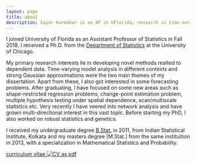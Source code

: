```yaml
---
layout: page
title: about
description: Sayar Karmakar is an AP in UFlorida; research in time-series analysis
---
```


I joined University of Florida as an Assistant Professor of Statistics in Fall 2018. I received a Ph.D. from the
[Department of Statistics](http://www.galton.uchicago.edu)
at the University of Chicago. 

My primary research interests lie in developing novel methods realted to dependent data. Time-varying model analysis in different contexts and strong Gaussian approximations were the two main themes of my dissertation. Apart from these, I also got interested in some forecasting problems. After graduating, I have focused on some new areas such as shape-restricted regression problems, change-point estimation problem, multiple hypothesis testing under spatial dependence, scan/multiscale statistics etc. Very recently I have veered into network analysis and have grown multi-directional interest in this vast topic. Before starting my PhD, I also worked on robust statistics and genetics. 

I received my undergraduate degree [B.Stat.](http://www.isical.ac.in/)
in 2011, from Indian Statistical Institute, Kolkata and my masters degree [M.Stat.] from the same instituition in 2013, with a specialization in Mathematical Statistics and Probability.

[curriculum vitae ![CV as pdf](icons16/pdf-icon.png)](../publications/CVSayarApr102019.pdf)
